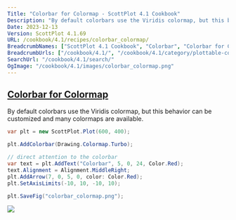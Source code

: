 ```yaml
---
Title: "Colorbar for Colormap - ScottPlot 4.1 Cookbook"
Description: "By default colorbars use the Viridis colormap, but this behavior can be customized and many colormaps are available."
Date: 2023-12-13
Version: ScottPlot 4.1.69
URL: /cookbook/4.1/recipes/colorbar_colormap/
BreadcrumbNames: ["ScottPlot 4.1 Cookbook", "Colorbar", "Colorbar for Colormap"]
BreadcrumbUrls: ["/cookbook/4.1/", "/cookbook/4.1/category/plottable-colorbar", "/cookbook/4.1/recipes/colorbar_colormap/"]
SearchUrl: "/cookbook/4.1/search/"
OgImage: "/cookbook/4.1/images/colorbar_colormap.png"
---
```


<h2><a id='colorbar-for-colormap' href='/cookbook/4.1/recipes/colorbar_colormap/'>Colorbar for Colormap</a></h2>

By default colorbars use the Viridis colormap, but this behavior can be customized and many colormaps are available.

```cs
var plt = new ScottPlot.Plot(600, 400);

plt.AddColorbar(Drawing.Colormap.Turbo);

// direct attention to the colorbar
var text = plt.AddText("Colorbar", 5, 0, 24, Color.Red);
text.Alignment = Alignment.MiddleRight;
plt.AddArrow(7, 0, 5, 0, color: Color.Red);
plt.SetAxisLimits(-10, 10, -10, 10);

plt.SaveFig("colorbar_colormap.png");
```

<img src='../../images/colorbar_colormap.png' class='d-block mx-auto my-5' />


